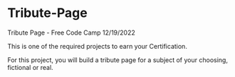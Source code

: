 # Tribute-Page
Tribute Page - Free Code Camp
12/19/2022

This is one of the required projects to earn your Certification.

For this project, you will build a tribute page for a subject of your choosing, fictional or real.
